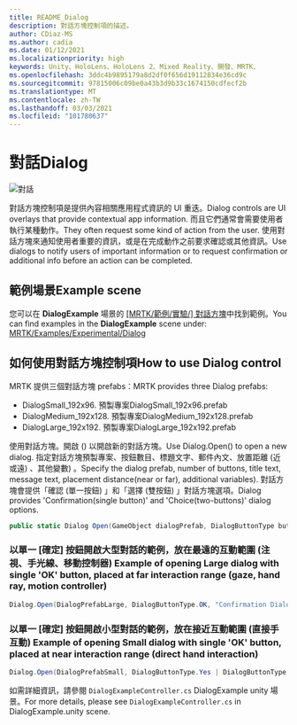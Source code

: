 ```yaml
---
title: README_Dialog
description: 對話方塊控制項的描述。
author: CDiaz-MS
ms.author: cadia
ms.date: 01/12/2021
ms.localizationpriority: high
keywords: Unity、HoloLens、HoloLens 2、Mixed Reality、開發、MRTK、
ms.openlocfilehash: 3ddc4b9895179a8d2df0f656d19112834e36cd9c
ms.sourcegitcommit: 97815006c09be0a43b3d9b33c1674150cdfecf2b
ms.translationtype: MT
ms.contentlocale: zh-TW
ms.lasthandoff: 03/03/2021
ms.locfileid: "101780637"
---
```

# <a name="dialog"></a><span data-ttu-id="6e67c-104">對話</span><span class="sxs-lookup"><span data-stu-id="6e67c-104">Dialog</span></span>

![對話](../../Images/Dialog/MRTK_UX_Dialog_Main.png)

<span data-ttu-id="6e67c-106">對話方塊控制項是提供內容相關應用程式資訊的 UI 重迭。</span><span class="sxs-lookup"><span data-stu-id="6e67c-106">Dialog controls are UI overlays that provide contextual app information.</span></span> <span data-ttu-id="6e67c-107">而且它們通常會需要使用者執行某種動作。</span><span class="sxs-lookup"><span data-stu-id="6e67c-107">They often request some kind of action from the user.</span></span> <span data-ttu-id="6e67c-108">使用對話方塊來通知使用者重要的資訊，或是在完成動作之前要求確認或其他資訊。</span><span class="sxs-lookup"><span data-stu-id="6e67c-108">Use dialogs to notify users of important information or to request confirmation or additional info before an action can be completed.</span></span>

## <a name="example-scene"></a><span data-ttu-id="6e67c-109">範例場景</span><span class="sxs-lookup"><span data-stu-id="6e67c-109">Example scene</span></span>

<span data-ttu-id="6e67c-110">您可以在 **DialogExample** 場景的 [ [MRTK/範例/實驗/] 對話方塊](https://github.com/microsoft/MixedRealityToolkit-Unity/tree/mrtk_development/Assets/MRTK/SDK/Experimental/Dialog)中找到範例。</span><span class="sxs-lookup"><span data-stu-id="6e67c-110">You can find examples in the **DialogExample** scene under: [MRTK/Examples/Experimental/Dialog](https://github.com/microsoft/MixedRealityToolkit-Unity/tree/mrtk_development/Assets/MRTK/SDK/Experimental/Dialog)</span></span>

## <a name="how-to-use-dialog-control"></a><span data-ttu-id="6e67c-111">如何使用對話方塊控制項</span><span class="sxs-lookup"><span data-stu-id="6e67c-111">How to use Dialog control</span></span>

<span data-ttu-id="6e67c-112">MRTK 提供三個對話方塊 prefabs：</span><span class="sxs-lookup"><span data-stu-id="6e67c-112">MRTK provides three Dialog prefabs:</span></span>

- <span data-ttu-id="6e67c-113">DialogSmall_192x96. 預製專案</span><span class="sxs-lookup"><span data-stu-id="6e67c-113">DialogSmall_192x96.prefab</span></span>
- <span data-ttu-id="6e67c-114">DialogMedium_192x128. 預製專案</span><span class="sxs-lookup"><span data-stu-id="6e67c-114">DialogMedium_192x128.prefab</span></span>
- <span data-ttu-id="6e67c-115">DialogLarge_192x192. 預製專案</span><span class="sxs-lookup"><span data-stu-id="6e67c-115">DialogLarge_192x192.prefab</span></span>

<span data-ttu-id="6e67c-116">使用對話方塊。開啟 () 以開啟新的對話方塊。</span><span class="sxs-lookup"><span data-stu-id="6e67c-116">Use Dialog.Open() to open a new dialog.</span></span> <span data-ttu-id="6e67c-117">指定對話方塊預製專案、按鈕數目、標題文字、郵件內文、放置距離 (近或遠) 、其他變數) 。</span><span class="sxs-lookup"><span data-stu-id="6e67c-117">Specify the dialog prefab, number of buttons, title text, message text, placement distance(near or far), additional variables).</span></span> <span data-ttu-id="6e67c-118">對話方塊會提供「確認 (單一按鈕) 」和「選擇 (雙按鈕) 」對話方塊選項。</span><span class="sxs-lookup"><span data-stu-id="6e67c-118">Dialog provides 'Confirmation(single button)' and 'Choice(two-buttons)' dialog options.</span></span>

```c#
public static Dialog Open(GameObject dialogPrefab, DialogButtonType buttons, string title, string message, bool placeForNearInteraction, System.Object variable = null)
```

### <a name="example-of-opening-large-dialog-with-single-ok-button-placed-at-far-interaction-range-gaze-hand-ray-motion-controller"></a><span data-ttu-id="6e67c-119">以單一 [確定] 按鈕開啟大型對話的範例，放在最遠的互動範圍 (注視、手光線、移動控制器) </span><span class="sxs-lookup"><span data-stu-id="6e67c-119">Example of opening Large dialog with single 'OK' button, placed at far interaction range (gaze, hand ray, motion controller)</span></span>

```c#
Dialog.Open(DialogPrefabLarge, DialogButtonType.OK, "Confirmation Dialog, Large, Far", "This is an example of a large dialog with only one button, placed at far interaction range", false);
```

### <a name="example-of-opening-small-dialog-with-single-ok-button-placed-at-near-interaction-range-direct-hand-interaction"></a><span data-ttu-id="6e67c-120">以單一 [確定] 按鈕開啟小型對話的範例，放在接近互動範圍 (直接手互動) </span><span class="sxs-lookup"><span data-stu-id="6e67c-120">Example of opening Small dialog with single 'OK' button, placed at near interaction range (direct hand interaction)</span></span>

```c#
Dialog.Open(DialogPrefabSmall, DialogButtonType.Yes | DialogButtonType.No, "Confirmation Dialog, Small, Far", "This is an example of a small dialog with a choice message, placed at near interaction range", true);
```

<span data-ttu-id="6e67c-121">如需詳細資訊，請參閱 `DialogExampleController.cs` DialogExample unity 場景。</span><span class="sxs-lookup"><span data-stu-id="6e67c-121">For more details, please see `DialogExampleController.cs` in DialogExample.unity scene.</span></span>
